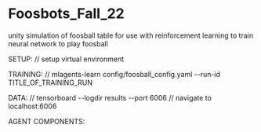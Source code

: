 # Foosbots_Fall_22
unity simulation of foosball table for use with reinforcement learning to train neural network to play foosball

SETUP:
  // setup virtual environment
  
TRAINING:
  // mlagents-learn config/foosball_config.yaml --run-id TITLE_OF_TRAINING_RUN

DATA:
  // tensorboard --logdir results --port 6006
  // navigate to localhost:6006

AGENT COMPONENTS:
